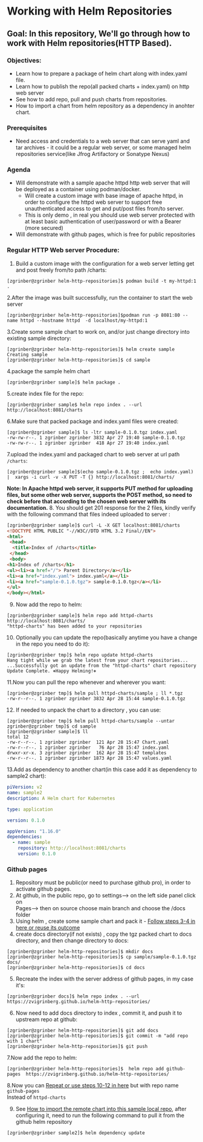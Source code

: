 # Working with Helm Repositories

## Goal:  In this repository, We'll go through how to work with Helm repositories(HTTP Based).

### Objectives:

  - Learn how to prepare a package of helm chart along with index.yaml file.
  - Learn how to publish the repo(all packed charts + index.yaml) on http web server
  - See how to add repo, pull and push charts from repositories.
  - How to import a chart from helm repository as a dependency in anohter chart.

### Prerequisites 
 - Need access and credentials to a web server that can serve yaml and tar archives - it could be a regular web server,
   or some managed helm repositories service(like Jfrog Artifactory or Sonatype Nexus)
 
### Agenda
- Will demonstrate with a sample apache httpd http web server that will be deployed as a container using podman/docker.
   - Will create a custom image with base image of apache httpd, in order to configure the httpd web server to support free unauthenticated access to get and put/post files from/to server.
   - This is only demo , in real you should use web server protected with at least basic authentication of user/password or 
     with a Bearer <token>(more secured) 
- Will demonstrate with github pages, which is free for public repositories 
 
### Regular HTTP Web server Procedure:

1. Build a custom image with the configuration for a web server letting get and post freely from/to path /charts:
```shell
[zgrinber@zgrinber helm-http-repositories]$ podman build -t my-httpd:1 .
```

2.After the image was built successfully, run the container to start the web server
```shell
[zgrinber@zgrinber helm-http-repositories]$podman run -p 8081:80 --name httpd --hostname httpd  -d localhost/my-httpd:1
```
3.Create some sample chart to work on, and/or just change directory into existing sample directory:
```shell
[zgrinber@zgrinber helm-http-repositories]$ helm create sample
Creating sample
[zgrinber@zgrinber helm-http-repositories]$ cd sample
```
4.package the sample helm chart
```shell
[zgrinber@zgrinber sample]$ helm package .
```
5.create index file for the repo:
```shell
[zgrinber@zgrinber sample$ helm repo index . --url http://localhost:8081/charts
```
6.Make sure that packed package and index.yaml files were created:
```shell
[zgrinber@zgrinber sample]$ ls -ltr sample-0.1.0.tgz index.yaml 
-rw-rw-r--. 1 zgrinber zgrinber 3832 Apr 27 19:40 sample-0.1.0.tgz
-rw-rw-r--. 1 zgrinber zgrinber  418 Apr 27 19:40 index.yaml
```
7.upload the index.yaml and packaged chart to web server at url path `/charts`:
```shell
[zgrinber@zgrinber sample]$(echo sample-0.1.0.tgz ;  echo index.yaml) |  xargs -i curl -v -X PUT -T {} http://localhost:8081/charts/
```
**Note: In Apache httpd web server, it supports PUT method for uploading files, but some other web server, supports the POST method, so need to check before that according to the chosen web server with its documentation.**
8. You should get 201 response for the 2 files, kindly verify with the following command that files indeed uploaded to server :
```html
[zgrinber@zgrinber sample]$ curl -L -X GET localhost:8081/charts 
<!DOCTYPE HTML PUBLIC "-//W3C//DTD HTML 3.2 Final//EN">
<html>
 <head>
  <title>Index of /charts</title>
 </head>
 <body>
<h1>Index of /charts</h1>
<ul><li><a href="/"> Parent Directory</a></li>
<li><a href="index.yaml"> index.yaml</a></li>
<li><a href="sample-0.1.0.tgz"> sample-0.1.0.tgz</a></li>
</ul>
</body></html>

```
9. Now add the repo to helm:
```shell
[zgrinber@zgrinber sample]$ helm repo add httpd-charts http://localhost:8081/charts/
"httpd-charts" has been added to your repositories
```
10. Optionally you can update the repo(basically anytime you have a change in the repo you need to do it):
```shell
[zgrinber@zgrinber tmp]$ helm repo update httpd-charts
Hang tight while we grab the latest from your chart repositories...
...Successfully got an update from the "httpd-charts" chart repository
Update Complete. ⎈Happy Helming!⎈

```
11.Now you can pull the repo whenever and wherever you want:
```shell
[zgrinber@zgrinber tmp]$ helm pull httpd-charts/sample ; ll *.tgz 
-rw-r--r--. 1 zgrinber zgrinber 3832 Apr 28 15:44 sample-0.1.0.tgz
```

12. If needed to unpack the chart to a directory , you can use:
```shell
[zgrinber@zgrinber tmp]$ helm pull httpd-charts/sample --untar 
zgrinber@zgrinber tmp]$ cd sample
[zgrinber@zgrinber sample]$ ll
total 12
-rw-r--r--. 1 zgrinber zgrinber  121 Apr 28 15:47 Chart.yaml
-rw-r--r--. 1 zgrinber zgrinber   76 Apr 28 15:47 index.yaml
drwxr-xr-x. 3 zgrinber zgrinber  162 Apr 28 15:47 templates
-rw-r--r--. 1 zgrinber zgrinber 1873 Apr 28 15:47 values.yaml

```

13.Add as dependency to another chart(in this case add it as dependency to sample2 chart):
```yaml
piVersion: v2
name: sample2
description: A Helm chart for Kubernetes

type: application

version: 0.1.0

appVersion: "1.16.0"
dependencies:
  - name: sample
    repository: http://localhost:8081/charts
    version: 0.1.0


```

### Github pages 

1. Repository must be public(or need to purchase github pro), in order to activate github pages.
2. At github, in the public repo, go to settings--> on the left side panel click on  \
   Pages--> then on source choose main branch and choose the /docs folder
3. Using helm , create some sample chart and pack it -
[Follow steps 3-4 in here or reuse its outcome](#regular-http-web-server-procedure)
4. create docs directory(if not exists) , copy the tgz packed chart to docs directory, and then change directory to docs:
```shell
[zgrinber@zgrinber helm-http-repositories]$ mkdir docs
[zgrinber@zgrinber helm-http-repositories]$ cp sample/sample-0.1.0.tgz docs/
[zgrinber@zgrinber helm-http-repositories]$ cd docs
```
5. Recreate the index with the server address of github pages, in my case it's:
```shell
[zgrinber@zgrinber docs]$ helm repo index . --url https://zvigrinberg.github.io/helm-http-repositories/
```

6. Now need to add docs directory to index , commit it, and push it to upstream repo at github:
```shell
[zgrinber@zgrinber helm-http-repositories]$ git add docs
[zgrinber@zgrinber helm-http-repositories]$ git commit -m "add repo with 1 chart"
[zgrinber@zgrinber helm-http-repositories]$ git push
```
7.Now add the repo to helm:
```shell
[zgrinber@zgrinber helm-http-repositories]$  helm repo add github-pages  https://zvigrinberg.github.io/helm-http-repositories/
```
8.Now you can [Repeat or use steps 10-12 in here](#regular-http-web-server-procedure) but with repo name `github-pages` \
  Instead of `httpd-charts`

9. See [How to import the remote chart into this sample local repo](./sample2/Chart.yaml), after configuring it, need to 
  run the following command to pull it from the github helm repository
```shell
[zgrinber@zgrinber sample2]$ helm dependency update
```
